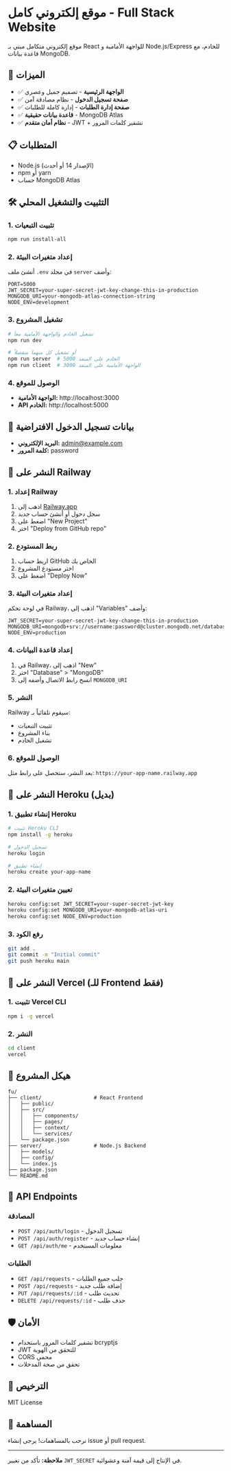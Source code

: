 # موقع إلكتروني كامل - Full Stack Website

موقع إلكتروني متكامل مبني بـ React للواجهة الأمامية و Node.js/Express للخادم، مع قاعدة بيانات MongoDB.

## 🚀 الميزات

- ✅ **الواجهة الرئيسية** - تصميم جميل وعصري
- ✅ **صفحة تسجيل الدخول** - نظام مصادقة آمن
- ✅ **صفحة إدارة الطلبات** - إدارة كاملة للطلبات
- ✅ **قاعدة بيانات حقيقية** - MongoDB Atlas
- ✅ **نظام أمان متقدم** - JWT + تشفير كلمات المرور

## 📋 المتطلبات

- Node.js (الإصدار 14 أو أحدث)
- npm أو yarn
- حساب MongoDB Atlas

## 🛠️ التثبيت والتشغيل المحلي

### 1. تثبيت التبعيات
```bash
npm run install-all
```

### 2. إعداد متغيرات البيئة
أنشئ ملف `.env` في مجلد `server` وأضف:

```env
PORT=5000
JWT_SECRET=your-super-secret-jwt-key-change-this-in-production
MONGODB_URI=your-mongodb-atlas-connection-string
NODE_ENV=development
```

### 3. تشغيل المشروع
```bash
# تشغيل الخادم والواجهة الأمامية معاً
npm run dev

# أو تشغيل كل منهما منفصلاً
npm run server  # الخادم على المنفذ 5000
npm run client  # الواجهة الأمامية على المنفذ 3000
```

### 4. الوصول للموقع
- **الواجهة الأمامية:** http://localhost:3000
- **API الخادم:** http://localhost:5000

## 🔐 بيانات تسجيل الدخول الافتراضية

- **البريد الإلكتروني:** admin@example.com
- **كلمة المرور:** password

## 🚀 النشر على Railway

### 1. إعداد Railway

1. اذهب إلى [Railway.app](https://railway.app)
2. سجل دخول أو أنشئ حساب جديد
3. اضغط على "New Project"
4. اختر "Deploy from GitHub repo"

### 2. ربط المستودع

1. اربط حساب GitHub الخاص بك
2. اختر مستودع المشروع
3. اضغط على "Deploy Now"

### 3. إعداد متغيرات البيئة

في لوحة تحكم Railway، اذهب إلى "Variables" وأضف:

```env
JWT_SECRET=your-super-secret-jwt-key-change-this-in-production
MONGODB_URI=mongodb+srv://username:password@cluster.mongodb.net/database
NODE_ENV=production
```

### 4. إعداد قاعدة البيانات

1. في Railway، اذهب إلى "New"
2. اختر "Database" > "MongoDB"
3. انسخ رابط الاتصال وأضفه إلى `MONGODB_URI`

### 5. النشر

Railway سيقوم تلقائياً بـ:
- تثبيت التبعيات
- بناء المشروع
- تشغيل الخادم

### 6. الوصول للموقع

بعد النشر، ستحصل على رابط مثل:
`https://your-app-name.railway.app`

## 🚀 النشر على Heroku (بديل)

### 1. إنشاء تطبيق Heroku
```bash
# تثبيت Heroku CLI
npm install -g heroku

# تسجيل الدخول
heroku login

# إنشاء تطبيق
heroku create your-app-name
```

### 2. تعيين متغيرات البيئة
```bash
heroku config:set JWT_SECRET=your-super-secret-jwt-key
heroku config:set MONGODB_URI=your-mongodb-atlas-uri
heroku config:set NODE_ENV=production
```

### 3. رفع الكود
```bash
git add .
git commit -m "Initial commit"
git push heroku main
```

## 🚀 النشر على Vercel (للـ Frontend فقط)

### 1. تثبيت Vercel CLI
```bash
npm i -g vercel
```

### 2. النشر
```bash
cd client
vercel
```

## 📁 هيكل المشروع

```
fu/
├── client/                 # React Frontend
│   ├── public/
│   ├── src/
│   │   ├── components/
│   │   ├── pages/
│   │   ├── context/
│   │   └── services/
│   └── package.json
├── server/                 # Node.js Backend
│   ├── models/
│   ├── config/
│   └── index.js
├── package.json
└── README.md
```

## 🔧 API Endpoints

### المصادقة
- `POST /api/auth/login` - تسجيل الدخول
- `POST /api/auth/register` - إنشاء حساب جديد
- `GET /api/auth/me` - معلومات المستخدم

### الطلبات
- `GET /api/requests` - جلب جميع الطلبات
- `POST /api/requests` - إضافة طلب جديد
- `PUT /api/requests/:id` - تحديث طلب
- `DELETE /api/requests/:id` - حذف طلب

## 🛡️ الأمان

- تشفير كلمات المرور باستخدام bcryptjs
- JWT للتحقق من الهوية
- CORS محمي
- تحقق من صحة المدخلات

## 📝 الترخيص

MIT License

## 🤝 المساهمة

نرحب بالمساهمات! يرجى إنشاء issue أو pull request.

---

**ملاحظة:** تأكد من تغيير `JWT_SECRET` في الإنتاج إلى قيمة آمنة وعشوائية. 